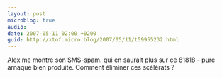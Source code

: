 ```yaml
---
layout: post
microblog: true
audio: 
date: 2007-05-11 02:00 +0200
guid: http://xtof.micro.blog/2007/05/11/t59955232.html
---
```

Alex me montre son SMS-spam. qui en saurait plus sur ce 81818 - pure arnaque bien produite. Comment éliminer ces scélérats ?
